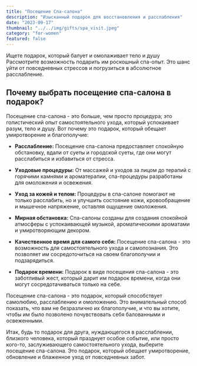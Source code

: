 ```yaml
---
title: "Посещение Спа-салона"
description: "Изысканный подарок для восстановления и расслабления"
date: "2023-09-17"
thumbnail: "../../img/gifts/spa_visit.jpeg"
category: "for-women"
featured: false
---
```

Ищете подарок, который балует и омолаживает тело и душу Рассмотрите возможность подарить им роскошный спа-опыт. Это шанс уйти от повседневных стрессов и погрузиться в абсолютное расслабление.

## Почему выбрать посещение спа-салона в подарок?

Посещение спа-салона - это больше, чем просто процедура; это голистический опыт самостоятельного ухода, который успокаивает разум, тело и душу. Вот почему это подарок, который обещает умиротворение и благополучие:

- **Расслабление:** Посещение спа-салона предоставляет спокойную обстановку, вдали от суеты и городской суеты, где они могут расслабиться и избавиться от стресса.

- **Уходовые процедуры:** От массажей и уходов за лицом до терапий с горячими камнями и ароматерапии, спа-процедуры разработаны для омоложения и освежения.

- **Уход за кожей и телом:** Процедуры в спа-салоне помогают не только расслабить, но и улучшить состояние кожи, кровообращение и мышечное напряжение, оставляя ощущение омоложения.

- **Мирная обстановка:** Спа-салоны созданы для создания спокойной атмосферы с успокаивающей музыкой, ароматическими ароматами и умиротворяющим декором.

- **Качественное время для самого себя:** Посещение спа-салона - это возможность для самостоятельного ухода и самопознания. Это позволяет им сосредоточиться на своем благополучии и подзарядиться.

- **Подарок времени:** Подарок в виде посещения спа-салона - это заботливый жест, который дарит им подарок времени, когда они могут сосредотачиваться только на себе.

Посещение спа-салона - это подарок, который способствует самолюбию, расслаблению и омоложению. Это внимательный способ показать, что вам не безразлично их благополучие, и что вы хотите, чтобы им было позволено почувствовать себя балованными и освеженными.

Итак, будь то подарок для друга, нуждающегося в расслаблении, близкого человека, который празднует особое событие, или просто кого-то, заслуживающего самостоятельного ухода, выберите посещение спа-салона. Это подарок, который обещает умиротворение, обновление и блаженное уход от повседневных забот.
